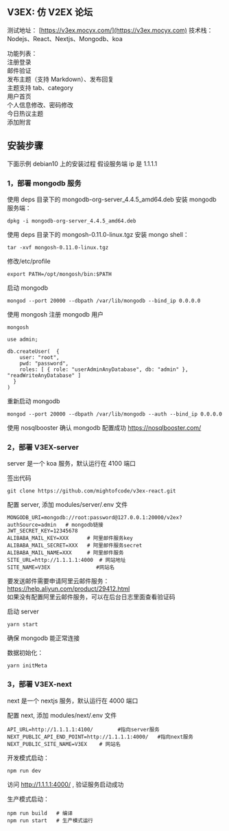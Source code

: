 ## V3EX: 仿 V2EX 论坛

测试地址： [https://v3ex.mocyx.com/](https://v3ex.mocyx.com)
技术栈：
Nodejs、React、Nextjs、Mongodb、koa

功能列表：  
注册登录  
邮件验证  
发布主题（支持 Markdown）、发布回复  
主题支持 tab、category  
用户首页  
个人信息修改、密码修改  
今日热议主题  
添加附言  
## 安装步骤

下面示例 debian10 上的安装过程
假设服务端 ip 是 1.1.1.1

### 1，部署 mongodb 服务

使用 deps 目录下的 mongodb-org-server_4.4.5_amd64.deb 安装 mongodb 服务端：

```
dpkg -i mongodb-org-server_4.4.5_amd64.deb
```

使用 deps 目录下的 mongosh-0.11.0-linux.tgz 安装 mongo shell：

```
tar -xvf mongosh-0.11.0-linux.tgz
```

修改/etc/profile

```
export PATH=/opt/mongosh/bin:$PATH
```

启动 mongodb

```
mongod --port 20000 --dbpath /var/lib/mongodb --bind_ip 0.0.0.0
```

使用 mongosh 注册 mongodb 用户

```
mongosh

use admin;

db.createUser(  {
    user: "root",
    pwd: "password",
    roles: [ { role: "userAdminAnyDatabase", db: "admin" }, "readWriteAnyDatabase" ]
  }
)
```

重新启动 mongodb

```
mongod --port 20000 --dbpath /var/lib/mongodb --auth --bind_ip 0.0.0.0
```

使用 nosqlbooster 确认 mongodb 配置成功 https://nosqlbooster.com/

### 2，部署 V3EX-server

server 是一个 koa 服务，默认运行在 4100 端口

签出代码

```
git clone https://github.com/mightofcode/v3ex-react.git
```

配置 server, 添加 modules/server/.env 文件

```
MONGODB_URI=mongodb://root:password@127.0.0.1:20000/v2ex?authSource=admin   # mongodb链接
JWT_SECRET_KEY=12345678
ALIBABA_MAIL_KEY=XXX      # 阿里邮件服务key
ALIBABA_MAIL_SECRET=XXX   # 阿里邮件服务secret
ALIBABA_MAIL_NAME=XXX     # 阿里邮件服务
SITE_URL=http://1.1.1.1:4000  # 网站地址
SITE_NAME=V3EX               #网站名
```

要发送邮件需要申请阿里云邮件服务：https://help.aliyun.com/product/29412.html  
如果没有配置阿里云邮件服务，可以在后台日志里面查看验证码

启动 server

```
yarn start
```

确保 mongodb 能正常连接

数据初始化：

```
yarn initMeta
```

### 3，部署 V3EX-next

next 是一个 nextjs 服务，默认运行在 4000 端口

配置 next, 添加 modules/next/.env 文件

```
API_URL=http://1.1.1.1:4100/        #指向server服务
NEXT_PUBLIC_API_END_POINT=http://1.1.1.1:4000/   #指向next服务
NEXT_PUBLIC_SITE_NAME=V3EX    # 网站名
```

开发模式启动：

```
npm run dev
```

访问 http://1.1.1.1:4000/ , 验证服务启动成功

生产模式启动：

```
npm run build   # 编译
npm run start   # 生产模式运行
```
